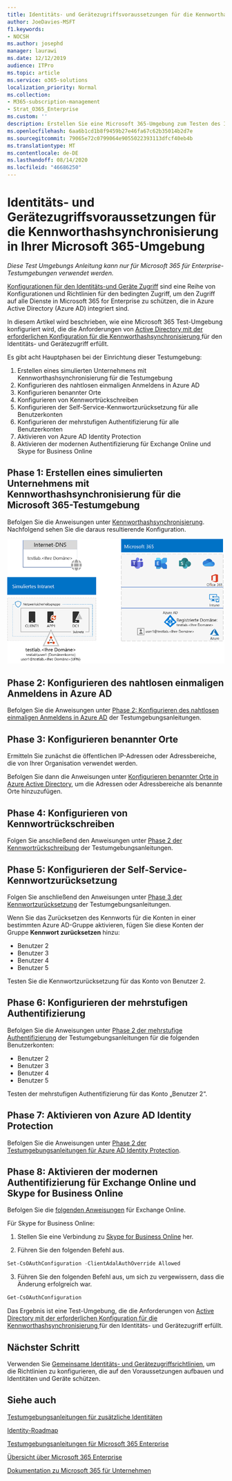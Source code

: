 ```yaml
---
title: Identitäts- und Gerätezugriffsvoraussetzungen für die Kennworthashsynchronisierung in Ihrer Microsoft 365-Umgebung
author: JoeDavies-MSFT
f1.keywords:
- NOCSH
ms.author: josephd
manager: laurawi
ms.date: 12/12/2019
audience: ITPro
ms.topic: article
ms.service: o365-solutions
localization_priority: Normal
ms.collection:
- M365-subscription-management
- Strat_O365_Enterprise
ms.custom: ''
description: Erstellen Sie eine Microsoft 365-Umgebung zum Testen des Identitäts- und Gerätezugriffs anhand der Voraussetzungen für die Authentifizierung der Kennworthashsynchronisierung.
ms.openlocfilehash: 6aa6b1cd1b8f9459b27e46fa67c62b35014b2d7e
ms.sourcegitcommit: 79065e72c0799064e9055022393113dfcf40eb4b
ms.translationtype: MT
ms.contentlocale: de-DE
ms.lasthandoff: 08/14/2020
ms.locfileid: "46686250"
---
```

# <a name="identity-and-device-access-prerequisites-for-password-hash-synchronization-in-your-microsoft-365-test-environment"></a>Identitäts- und Gerätezugriffsvoraussetzungen für die Kennworthashsynchronisierung in Ihrer Microsoft 365-Umgebung

*Diese Test Umgebungs Anleitung kann nur für Microsoft 365 für Enterprise-Testumgebungen verwendet werden.*

[Konfigurationen für den Identitäts-und Geräte Zugriff](microsoft-365-policies-configurations.md) sind eine Reihe von Konfigurationen und Richtlinien für den bedingten Zugriff, um den Zugriff auf alle Dienste in Microsoft 365 for Enterprise zu schützen, die in Azure Active Directory (Azure AD) integriert sind.

In diesem Artikel wird beschrieben, wie eine Microsoft 365 Test-Umgebung konfiguriert wird, die die Anforderungen von [Active Directory mit der erforderlichen Konfiguration für die Kennworthashsynchronisierung ](identity-access-prerequisites.md#prerequisites) für den Identitäts- und Gerätezugriff erfüllt.

Es gibt acht Hauptphasen bei der Einrichtung dieser Testumgebung:

1.  Erstellen eines simulierten Unternehmens mit Kennworthashsynchronisierung für die Testumgebung
2.  Konfigurieren des nahtlosen einmaligen Anmeldens in Azure AD
3.  Konfigurieren benannter Orte
4.  Konfigurieren von Kennwortrückschreiben
5.  Konfigurieren der Self-Service-Kennwortzurücksetzung für alle Benutzerkonten
6.  Konfigurieren der mehrstufigen Authentifizierung für alle Benutzerkonten
7.  Aktivieren von Azure AD Identity Protection
8.  Aktivieren der modernen Authentifizierung für Exchange Online und Skype for Business Online

## <a name="phase-1-build-out-your-simulated-enterprise-with-password-hash-sync-microsoft-365-test-environment"></a>Phase 1: Erstellen eines simulierten Unternehmens mit Kennworthashsynchronisierung für die Microsoft 365-Testumgebung

Befolgen Sie die Anweisungen unter [Kennworthashsynchronisierung](password-hash-sync-m365-ent-test-environment.md).
Nachfolgend sehen Sie die daraus resultierende Konfiguration.

![Das simulierte Unternehmen mit Kennworthashsynchronisierung für die Testumgebung](../media/password-hash-sync-m365-ent-test-environment/Phase3.png)
 
## <a name="phase-2-configure-azure-ad-seamless-single-sign-on"></a>Phase 2: Konfigurieren des nahtlosen einmaligen Anmeldens in Azure AD

Befolgen Sie die Anweisungen unter [Phase 2: Konfigurieren des nahtlosen einmaligen Anmeldens in Azure AD](single-sign-on-m365-ent-test-environment.md#phase-2-configure-azure-ad-connect-on-app1-for-azure-ad-seamless-sso) der Testumgebungsanleitungen.

## <a name="phase-3-configure-named-locations"></a>Phase 3: Konfigurieren benannter Orte

Ermitteln Sie zunächst die öffentlichen IP-Adressen oder Adressbereiche, die von Ihrer Organisation verwendet werden.

Befolgen Sie dann die Anweisungen unter [Konfigurieren benannter Orte in Azure Active Directory](https://docs.microsoft.com/azure/active-directory/reports-monitoring/quickstart-configure-named-locations), um die Adressen oder Adressbereiche als benannte Orte hinzuzufügen. 

## <a name="phase-4-configure-password-writeback"></a>Phase 4: Konfigurieren von Kennwortrückschreiben

Folgen Sie anschließend den Anweisungen unter [Phase 2 der Kennwortrückschreibung](password-writeback-m365-ent-test-environment.md#phase-2-enable-password-writeback-for-the-testlab-ad-ds-domain) der Testumgebungsanleitungen.

## <a name="phase-5-configure-self-service-password-reset"></a>Phase 5: Konfigurieren der Self-Service-Kennwortzurücksetzung

Folgen Sie anschließend den Anweisungen unter [Phase 3 der Kennwortzurücksetzung](password-reset-m365-ent-test-environment.md#phase-3-configure-and-test-password-reset) der Testumgebungsanleitungen. 

Wenn Sie das Zurücksetzen des Kennworts für die Konten in einer bestimmten Azure AD-Gruppe aktivieren, fügen Sie diese Konten der Gruppe **Kennwort zurücksetzen** hinzu:

- Benutzer 2
- Benutzer 3
- Benutzer 4
- Benutzer 5

Testen Sie die Kennwortzurücksetzung für das Konto von Benutzer 2.

## <a name="phase-6-configure-multi-factor-authentication"></a>Phase 6: Konfigurieren der mehrstufigen Authentifizierung

Befolgen Sie die Anweisungen unter [Phase 2 der mehrstufige Authentifizierung](multi-factor-authentication-microsoft-365-test-environment.md#phase-2-enable-and-test-multi-factor-authentication-for-the-user-2-account) der Testumgebungsanleitungen für die folgenden Benutzerkonten:

- Benutzer 2
- Benutzer 3
- Benutzer 4
- Benutzer 5

Testen der mehrstufigen Authentifizierung für das Konto „Benutzer 2“.

## <a name="phase-7-enable-azure-ad-identity-protection"></a>Phase 7: Aktivieren von Azure AD Identity Protection

Befolgen Sie die Anweisungen unter [Phase 2 der Testumgebungsanleitungen für Azure AD Identity Protection](azure-ad-identity-protection-microsoft-365-test-environment.md#phase-2-use-azure-ad-identity-protection). 

## <a name="phase-8-enable-modern-authentication-for-exchange-online-and-skype-for-business-online"></a>Phase 8: Aktivieren der modernen Authentifizierung für Exchange Online und Skype for Business Online

Befolgen Sie die [folgenden Anweisungen](https://docs.microsoft.com/Exchange/clients-and-mobile-in-exchange-online/enable-or-disable-modern-authentication-in-exchange-online#enable-or-disable-modern-authentication-in-exchange-online-for-client-connections-in-outlook-2013-or-later) für Exchange Online. 

Für Skype for Business Online:

1. Stellen Sie eine Verbindung zu [Skype for Business Online](https://docs.microsoft.com/SkypeForBusiness/set-up-your-computer-for-windows-powershell/set-up-your-computer-for-windows-powershell) her.

2. Führen Sie den folgenden Befehl aus.

  ```powershell
  Set-CsOAuthConfiguration -ClientAdalAuthOverride Allowed
  ```

3. Führen Sie den folgenden Befehl aus, um sich zu vergewissern, dass die Änderung erfolgreich war.

  ```powershell
  Get-CsOAuthConfiguration
  ```

Das Ergebnis ist eine Test-Umgebung, die die Anforderungen von [Active Directory mit der erforderlichen Konfiguration für die Kennworthashsynchronisierung ](identity-access-prerequisites.md#prerequisites) für den Identitäts- und Gerätezugriff erfüllt. 

## <a name="next-step"></a>Nächster Schritt

Verwenden Sie [Gemeinsame Identitäts- und Gerätezugriffsrichtlinien](identity-access-policies.md), um die Richtlinien zu konfigurieren, die auf den Voraussetzungen aufbauen und Identitäten und Geräte schützen.

## <a name="see-also"></a>Siehe auch

[Testumgebungsanleitungen für zusätzliche Identitäten](m365-enterprise-test-lab-guides.md#identity)

[Identity-Roadmap](identity-roadmap-microsoft-365.md)

[Testumgebungsanleitungen für Microsoft 365 Enterprise](m365-enterprise-test-lab-guides.md)

[Übersicht über Microsoft 365 Enterprise](microsoft-365-overview.md)

[Dokumentation zu Microsoft 365 für Unternehmen](https://docs.microsoft.com/microsoft-365-enterprise/)
